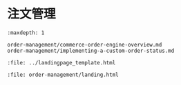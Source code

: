 # 注文管理

```{toctree}
:maxdepth: 1

order-management/commerce-order-engine-overview.md
order-management/implementing-a-custom-order-status.md
```

```{raw} html
:file: ../landingpage_template.html
```

```{raw} html
:file: order-management/landing.html
```
